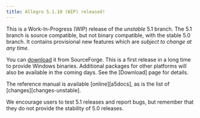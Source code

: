```yaml
---
title: Allegro 5.1.10 (WIP) released!
---
```


This is a Work-In-Progress (WIP) release of the *unstable* 5.1 branch.
The 5.1 branch is source compatible, but not binary compatible, with the stable
5.0 branch.
It contains provisional new features which are *subject to change at any time*.

You can
[download](http://sourceforge.net/projects/alleg/files/allegro-unstable/5.1.10/)
it from SourceForge. This is a first release in a long time to provide Windows
binaries. Additional packages for other platforms will also be available in the
coming days. See the [Download] page for details.

The reference manual is available [online][a5docs], as is the list of
[changes][changes-unstable].

We encourage users to test 5.1 releases and report bugs,
but remember that they do not provide the stability of 5.0 releases.